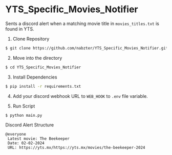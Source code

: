 # YTS_Specific_Movies_Notifier

Sents a discord alert when a matching movie title in `movies_titles.txt` is found in YTS.

1. Clone Repository

```sh
$ git clone https://github.com/nabzter/YTS_Specific_Movies_Notifier.git
```

2. Move into the directory

```sh
$ cd YTS_Specific_Movies_Notifier
```

3. Install Dependencies
```sh
$ pip install -r requirements.txt
```

4. Add your discord webhook URL to `WEB_HOOK` to `.env` file variable.

5. Run Script
```sh
$ python main.py
```

Discord Alert Structure
```
@everyone
 Latest movie: The Beekeeper
 Date: 02-02-2024
 URL: https://yts.mx/https://yts.mx/movies/the-beekeeper-2024
```
